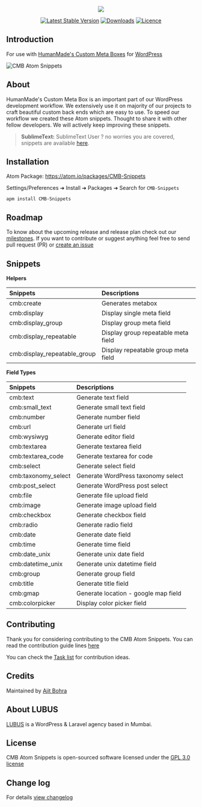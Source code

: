 <p align="center"><img src="https://cloud.githubusercontent.com/assets/1039236/24429558/3298814a-1430-11e7-960e-ac3d0e82b740.png"></p>

<p align="center">
<a href="https://github.com/lubusIN/CMB-Atom-Snippets/releases"><img src="https://img.shields.io/github/release/lubusIN/CMB-Atom-Snippets.svg?style=flat-square" alt="Latest Stable Version"></a> <a href="https://atom.io/packages/CMB-Snippets"><img src="https://img.shields.io/apm/dm/CMB-Snippets.svg" alt="Downloads"></a> <a href="https://atom.io/packages/CMB-Snippets"><img src="https://img.shields.io/aur/license/yaourt.svg" alt="Licence"></a>
</p>

**Introduction**
--------------------
For use with [HumanMade's Custom Meta Boxes](https://github.com/humanmade/Custom-Meta-Boxes/) for [WordPress](http://wordpress.org)

![CMB Atom Snippets](https://cloud.githubusercontent.com/assets/1039236/19284518/ce8d1760-9013-11e6-9d01-6a6c721af758.gif)

About
---------

HumanMade's Custom Meta Box is an important part of our WordPress development workflow. We extensively use it on majority of our projects to craft beautiful custom back ends which are easy to use. To speed our workflow we created these Atom snippets. Thought to share it with other fellow developers. We will actively keep improving these snippets.

>**SublimeText:** SublimeText User ? no worries you are covered, snippets are available [here](https://github.com/lubusIN/CMB-sublime-snippets).


Installation
------------

Atom Package: https://atom.io/packages/CMB-Snippets

Settings/Preferences  ➔ Install ➔ Packages ➔ Search for `CMB-Snippets`

```shell
apm install CMB-Snippets
```

Roadmap
-------------------------------

To know about the upcoming release and release plan check out our [milestones](https://github.com/lubusIN/CMB-Atom-Snippets/milestones). If you want to contribute or suggest anything feel free to send pull request (PR) or [create an issue](https://github.com/lubusIN/CMB-Atom-Snippets/issues/new)


Snippets
--------
**Helpers**

| Snippets                             | Descriptions                          |
| :-------------                       | :------------------------------------ |
| cmb:create                           | Generates metabox                     |
| cmb:display                          | Display single meta field             |
| cmb:display_group                    | Display group meta field              |
| cmb:display_repeatable               | Display group repeatable  meta field  |
| cmb:display_repeatable_group 		   | Display repeatable group meta field   |



**Field Types**

| Snippets                             | Descriptions                          |
| :-------------                       | :------------------------------------ |
| cmb:text             | Generate text field          			|
| cmb:small_text       | Generate small text field 				|
| cmb:number           | Generate number field   				|
| cmb:url              | Generate url field     				|
| cmb:wysiwyg 		   | Generate editor field   				|
| cmb:textarea 		   | Generate textarea field	    		|
| cmb:textarea_code    | Generate textarea for code   			|
| cmb:select 		   | Generate select field   			  	|
| cmb:taxonomy_select  | Generate WordPress taxonomy select   	|
| cmb:post_select 	   | Generate WordPress post select		  	|
| cmb:file 		       | Generate file upload field				|
| cmb:image 		   | Generate image upload field		  	|
| cmb:checkbox 		   | Generate checkbox field  				|
| cmb:radio 		   | Generate radio field  					|
| cmb:date 		       | Generate date field				  	|
| cmb:time 		       | Generate time field				  	|
| cmb:date_unix 	   | Generate unix date field			  	|
| cmb:datetime_unix    | Generate unix datetime field  			|		
| cmb:group 		   | Generate group field				  	|
| cmb:title 		   | Generate title field  					|
| cmb:gmap		       | Generate location - google map field  	|
| cmb:colorpicker 	   | Display color picker 			field  	|

**Contributing**
----------------

Thank you for considering contributing to the CMB Atom Snippets. You can read the contribution guide lines [here](CONTRIBUTING.md)

You can check the [Task list](https://github.com/lubusIN/CMB-Atom-Snippets/projects/1) for contribution ideas. 

**Credits**
------------
Maintained by [Ajit Bohra](http://https://twitter.com/ajitbohra)

**About LUBUS**
---------------
[LUBUS](http://lubus.in) is a WordPress & Laravel agency based in Mumbai.

**License**
-----------
CMB Atom Snippets is open-sourced software licensed under the [GPL 3.0 license](LICENSE)

Change log
----------
For details [view changelog](https://github.com/lubusIN/CMB-Atom-Snippets/blob/master/CHANGELOG.md)
